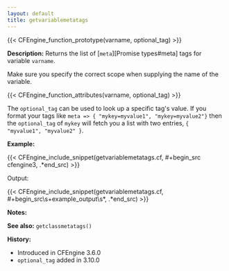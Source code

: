 ```yaml
---
layout: default
title: getvariablemetatags
---
```


{{< CFEngine_function_prototype(varname, optional_tag) >}}

**Description:** Returns the list of [`meta`][Promise types#meta] tags for variable `varname`.

Make sure you specify the correct scope when supplying the name of the
variable.

{{< CFEngine_function_attributes(varname, optional_tag) >}}

The `optional_tag` can be used to look up a specific tag's value. If you format
your tags like `meta => { "mykey=myvalue1", "mykey=myvalue2"}` then the
`optional_tag` of `mykey` will fetch you a list with two entries, `{ "myvalue1",
"myvalue2" }`.

**Example:**

{{< CFEngine_include_snippet(getvariablemetatags.cf, #\+begin_src cfengine3, .*end_src) >}}

Output:

{{< CFEngine_include_snippet(getvariablemetatags.cf, #\+begin_src\s+example_output\s*, .*end_src) >}}

**Notes:**

**See also:** `getclassmetatags()`

**History:**

- Introduced in CFEngine 3.6.0
- `optional_tag` added in 3.10.0
